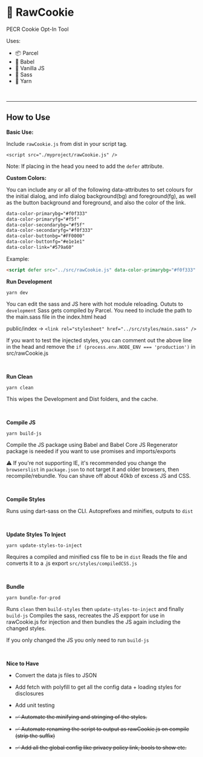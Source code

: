 # 🍪 RawCookie

PECR Cookie Opt-In Tool

Uses:

-   📦 Parcel
-   💬 Babel
-   🍦 Vanilla JS
-   💄 Sass
-   🧶 Yarn

<br>
<hr>


## How to Use

__Basic Use:__

Include `rawCookie.js` from dist in your script tag.

`<script src="./myproject/rawCookie.js" />`

Note: If placing in the head you need to add the `defer` attribute.

__Custom Colors:__

You can include any or all of the following data-attributes to set colours for the initial dialog, and info dialog background(bg) and foreground(fg), as well as the button background and foreground, and also the color of the link.

```html
data-color-primarybg="#f0f333"
data-color-primaryfg="#f5f"
data-color-secondarybg="#f5f"
data-color-secondaryfg="#f0f333"
data-color-buttonbg="#FF0000"
data-color-buttonfg="#e1e1e1"
data-color-link="#579a60"
```

Example:

```html
<script defer src="../src/rawCookie.js" data-color-primarybg="#f0f333" data-color-primaryfg="#f5f" data-color-secondarybg="#f5f" data-color-secondaryfg="#f0f333" data-color-buttonbg="#FF0000" data-color-buttonfg="#e1e1e1" data-color-link="#579a60"></script>
```


**Run Development**

`yarn dev`

You can edit the sass and JS here with hot module reloading. Oututs to `development`
Sass gets compiled by Parcel. You need to include the path to the main.sass file in the index.html head

public/index -> `<link rel="stylesheet" href="../src/styles/main.sass" />`

If you want to test the injected styles, you can comment out the above line in the head and remove the `if (process.env.NODE_ENV === 'production')`
in src/rawCookie.js

<br>

**Run Clean**

`yarn clean`

This wipes the Development and Dist folders, and the cache.

<br>

**Compile JS**

`yarn build-js`

Compile the JS package using Babel and Babel Core JS
Regenerator package is needed if you want to use promises and imports/exports

⚠️ If you're not supporting IE, it's recommended you change the `browserslist` in `package.json`
to not target it and older browsers, then recompile/rebundle. You can shave off about 40kb of excess JS and CSS.

<br>

**Compile Styles**

Runs using dart-sass on the CLI. Autoprefixes and minifies, outputs to `dist`

<br>

**Update Styles To Inject**

`yarn update-styles-to-inject`

Requires a compiled and minified css file to be in `dist`
Reads the file and converts it to a .js export `src/styles/compiledCSS.js`

<br>

**Bundle**

`yarn bundle-for-prod`

Runs `clean` then `build-styles` then `update-styles-to-inject` and finally `build-js`
Compiles the sass, recreates the JS expport for use in rawCookie.js for injection and then bundles the JS again including the changed styles.

If you only changed the JS you only need to run `build-js`

<br>

**Nice to Have**

-   Convert the data js files to JSON
-   Add fetch with polyfill to get all the config data + loading styles for disclosures
-   Add unit testing

-   <del>✅ Automate the minifying and stringing of the styles.</del>
-   <del>✅ Automate renaming the script to output as rawCookie.js on compile (strip the suffix) </del>
-   <del>✅ Add all the global config like privacy policy link, bools to show etc. </del>
